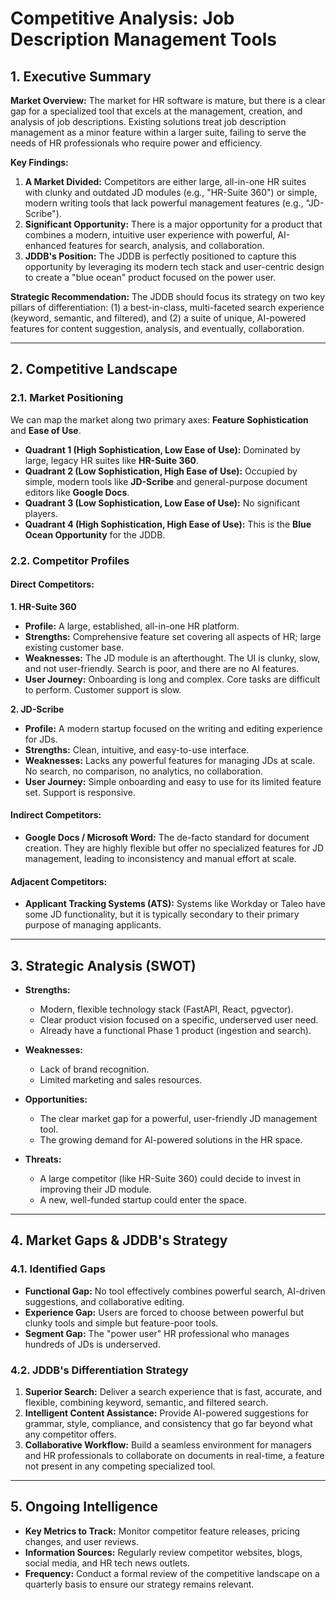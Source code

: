 # Competitive Analysis: Job Description Management Tools

## 1. Executive Summary

**Market Overview:** The market for HR software is mature, but there is a clear gap for a specialized tool that excels at the management, creation, and analysis of job descriptions. Existing solutions treat job description management as a minor feature within a larger suite, failing to serve the needs of HR professionals who require power and efficiency.

**Key Findings:**
1.  **A Market Divided:** Competitors are either large, all-in-one HR suites with clunky and outdated JD modules (e.g., "HR-Suite 360") or simple, modern writing tools that lack powerful management features (e.g., "JD-Scribe").
2.  **Significant Opportunity:** There is a major opportunity for a product that combines a modern, intuitive user experience with powerful, AI-enhanced features for search, analysis, and collaboration.
3.  **JDDB's Position:** The JDDB is perfectly positioned to capture this opportunity by leveraging its modern tech stack and user-centric design to create a "blue ocean" product focused on the power user.

**Strategic Recommendation:** The JDDB should focus its strategy on two key pillars of differentiation: (1) a best-in-class, multi-faceted search experience (keyword, semantic, and filtered), and (2) a suite of unique, AI-powered features for content suggestion, analysis, and eventually, collaboration.

---

## 2. Competitive Landscape

### 2.1. Market Positioning

We can map the market along two primary axes: **Feature Sophistication** and **Ease of Use**.

- **Quadrant 1 (High Sophistication, Low Ease of Use):** Dominated by large, legacy HR suites like **HR-Suite 360**.
- **Quadrant 2 (Low Sophistication, High Ease of Use):** Occupied by simple, modern tools like **JD-Scribe** and general-purpose document editors like **Google Docs**.
- **Quadrant 3 (Low Sophistication, Low Ease of Use):** No significant players.
- **Quadrant 4 (High Sophistication, High Ease of Use):** This is the **Blue Ocean Opportunity** for the JDDB.

### 2.2. Competitor Profiles

#### Direct Competitors:

**1. HR-Suite 360**
- **Profile:** A large, established, all-in-one HR platform.
- **Strengths:** Comprehensive feature set covering all aspects of HR; large existing customer base.
- **Weaknesses:** The JD module is an afterthought. The UI is clunky, slow, and not user-friendly. Search is poor, and there are no AI features.
- **User Journey:** Onboarding is long and complex. Core tasks are difficult to perform. Customer support is slow.

**2. JD-Scribe**
- **Profile:** A modern startup focused on the writing and editing experience for JDs.
- **Strengths:** Clean, intuitive, and easy-to-use interface.
- **Weaknesses:** Lacks any powerful features for managing JDs at scale. No search, no comparison, no analytics, no collaboration.
- **User Journey:** Simple onboarding and easy to use for its limited feature set. Support is responsive.

#### Indirect Competitors:

- **Google Docs / Microsoft Word:** The de-facto standard for document creation. They are highly flexible but offer no specialized features for JD management, leading to inconsistency and manual effort at scale.

#### Adjacent Competitors:

- **Applicant Tracking Systems (ATS):** Systems like Workday or Taleo have some JD functionality, but it is typically secondary to their primary purpose of managing applicants.

---

## 3. Strategic Analysis (SWOT)

- **Strengths:**
    - Modern, flexible technology stack (FastAPI, React, pgvector).
    - Clear product vision focused on a specific, underserved user need.
    - Already have a functional Phase 1 product (ingestion and search).

- **Weaknesses:**
    - Lack of brand recognition.
    - Limited marketing and sales resources.

- **Opportunities:**
    - The clear market gap for a powerful, user-friendly JD management tool.
    - The growing demand for AI-powered solutions in the HR space.

- **Threats:**
    - A large competitor (like HR-Suite 360) could decide to invest in improving their JD module.
    - A new, well-funded startup could enter the space.

---

## 4. Market Gaps & JDDB's Strategy

### 4.1. Identified Gaps

- **Functional Gap:** No tool effectively combines powerful search, AI-driven suggestions, and collaborative editing.
- **Experience Gap:** Users are forced to choose between powerful but clunky tools and simple but feature-poor tools.
- **Segment Gap:** The "power user" HR professional who manages hundreds of JDs is underserved.

### 4.2. JDDB's Differentiation Strategy

1.  **Superior Search:** Deliver a search experience that is fast, accurate, and flexible, combining keyword, semantic, and filtered search.
2.  **Intelligent Content Assistance:** Provide AI-powered suggestions for grammar, style, compliance, and consistency that go far beyond what any competitor offers.
3.  **Collaborative Workflow:** Build a seamless environment for managers and HR professionals to collaborate on documents in real-time, a feature not present in any competing specialized tool.

---

## 5. Ongoing Intelligence

- **Key Metrics to Track:** Monitor competitor feature releases, pricing changes, and user reviews.
- **Information Sources:** Regularly review competitor websites, blogs, social media, and HR tech news outlets.
- **Frequency:** Conduct a formal review of the competitive landscape on a quarterly basis to ensure our strategy remains relevant.
